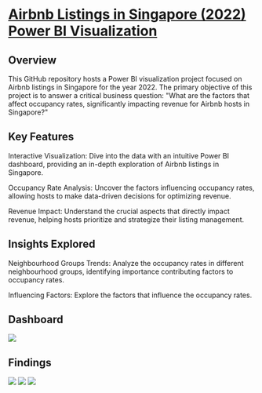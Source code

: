 # [Airbnb Listings in Singapore (2022) Power BI Visualization](https://github.com/Lawrence-le/Project_Airbnb_2022_listings)

## Overview
This GitHub repository hosts a Power BI visualization project focused on Airbnb listings in Singapore for the year 2022. The primary objective of this project is to answer a critical business question: "What are the factors that affect occupancy rates, significantly impacting revenue for Airbnb hosts in Singapore?"

## Key Features
Interactive Visualization: Dive into the data with an intuitive Power BI dashboard, providing an in-depth exploration of Airbnb listings in Singapore.

Occupancy Rate Analysis: Uncover the factors influencing occupancy rates, allowing hosts to make data-driven decisions for optimizing revenue.

Revenue Impact: Understand the crucial aspects that directly impact revenue, helping hosts prioritize and strategize their listing management.

## Insights Explored
Neighbourhood Groups Trends: Analyze the occupancy rates in different neighbourhood groups, identifying importance contributing factors to occupancy rates.

Influencing Factors: Explore the factors that influence the occupancy rates.

## Dashboard
![](https://github.com/Lawrence-le/Project_Airbnb_2022_listings/blob/image/dashboard.jpg)

## Findings
![](https://github.com/Lawrence-le/Project_Airbnb_2022_listings/blob/image/sheet1.jpg)
![](https://github.com/Lawrence-le/Project_Airbnb_2022_listings/blob/image/sheet2.jpg)
![](https://github.com/Lawrence-le/Project_Airbnb_2022_listings/blob/image/sheet3.jpg)

